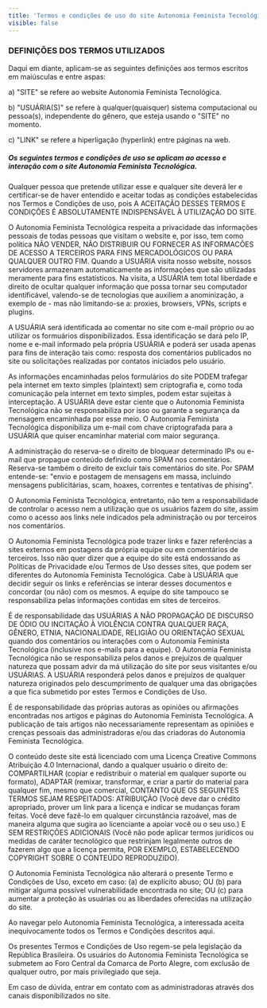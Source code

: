 ```yaml
---
title: 'Termos e condições de uso do site Autonomia Feminista Tecnológica'
visible: false
---
```


### DEFINIÇÕES DOS TERMOS UTILIZADOS

Daqui em diante, aplicam-se as seguintes definições aos termos escritos em maiúsculas e entre aspas:

a) "SITE" se refere ao website Autonomia Feminista Tecnológica.

b) "USUÁRIA(S)" se refere à qualquer(quaisquer) sistema computacional ou pessoa(s), independente do gênero, que esteja usando o "SITE" no momento.

c) "LINK" se refere a hiperligação (hyperlink) entre páginas na web.

##### Os seguintes termos e condições de uso se aplicam ao acesso e interação com o site Autonomia Feminista Tecnológica.

Qualquer pessoa que pretende utilizar esse e qualquer site deverá ler e certificar-se de haver entendido e aceitar todas as condições estabelecidas nos Termos e Condições de uso, pois A ACEITAÇÃO DESSES TERMOS E CONDIÇÕES É ABSOLUTAMENTE INDISPENSÁVEL À UTILIZAÇÃO DO SITE.

O Autonomia Feminista Tecnológica respeita a privacidade das informações pessoais de todas pessoas que visitam o website e, por isso, tem como política NÃO VENDER, NÃO DISTRIBUIR OU FORNECER AS INFORMACÕES DE ACESSO A TERCEIROS PARA FINS MERCADOLÓGICOS OU PARA QUALQUER OUTRO FIM. Quando a USUÁRIA visita nosso website, nossos servidores armazenam automaticamente as informações que são utilizadas meramente para fins estatísticos. Na visita, a USUÁRIA tem total liberdade e direito de ocultar qualquer informação que possa tornar seu computador identificável, valendo-se de tecnologias que auxiliem a anominização, a exemplo de - mas não limitando-se a: proxies, browsers, VPNs, scripts e plugins.

A USUÁRIA será identificada ao comentar no site com e-mail próprio ou ao utilizar os formuários disponibilizados. Essa identificação se dará pelo IP, nome e e-mail informado pela própria USUÁRIA e poderá ser usada apenas para fins de interação tais como: resposta dos comentários publicados no site ou solicitações realizadas por contatos iniciados pelo usuário.

As informações encaminhadas pelos formulários do site PODEM trafegar pela internet em texto simples (plaintext) sem criptografia e, como toda comunicação pela internet em texto simples, podem estar sujeitas à interceptação. A USUÁRIA deve estar ciente que o Autonomia Feminista Tecnológica não se responsabiliza por isso ou garante a segurança da mensagem encaminhada por esse meio. O Autonomia Feminista Tecnológica disponibiliza um e-mail com chave criptografada para a USUÁRIA que quiser encaminhar material com maior segurança.

A administração do reserva-se o direito de bloquear determinado IPs ou e-mail que propague conteúdo definido como SPAM nos comentários. Reserva-se também o direito de excluir tais comentários do site. Por SPAM entende-se: "envio e postagem de mensagens em massa, incluindo mensagens publicitárias, scam, hoaxes, correntes e tentativas de phising".

O Autonomia Feminista Tecnológica, entretanto, não tem a responsabilidade de controlar o acesso nem a utilização que os usuários fazem do site, assim como o acesso aos links nele indicados pela administração ou por terceiros nos comentários. 

O Autonomia Feminista Tecnológica pode trazer links e fazer referências a sites externos em postagens da própria equipe ou em comentários de terceiros. Isso não quer dizer que a equipe do site está endossando as Políticas de Privacidade e/ou Termos de Uso desses sites, que podem ser diferentes do Autonomia Feminista Tecnológica. Cabe à USUÁRIA que decidir seguir os links e referências se interar desses documentos e concordar (ou não) com os mesmos. A equipe do site tampouco se responsabiliza pelas informações contidas em sites de terceiros.

É de responsabilidade das USUÁRIAS A NÃO PROPAGAÇÃO DE DISCURSO DE ÓDIO OU INCITAÇÃO À VIOLÊNCIA CONTRA QUALQUER RAÇA, GÊNERO, ETNIA, NACIONALIDADE, RELIGIÃO OU ORIENTAÇÃO SEXUAL quando dos comentários ou interações com o Autonomia Feminista Tecnológica (inclusive nos e-mails para a equipe). O Autonomia Feminista Tecnológica não se responsabiliza pelos danos e prejuízos de qualquer natureza que possam advir da má utilização do site por seus visitantes e/ou USUÁRIAS. A USUÁRIA responderá pelos danos e prejuízos de qualquer natureza originados pelo descumprimento de qualquer uma das obrigações a que fica submetido por estes Termos e Condições de Uso.

É de responsabilidade das próprias autoras as opiniões ou afirmações encontradas nos artigos e páginas do Autonomia Feminista Tecnológica. A publicação de tais artigos não necessariamente representam as opiniões e crenças pessoais das administradoras e/ou das criadoras do Autonomia Feminista Tecnológica.

O conteúdo deste site está licenciado com uma Licença Creative Commons Atribuição 4.0 Internacional, dando a qualquer usuário o direito de: COMPARTILHAR (copiar e redistribuir o material em qualquer suporte ou formato),  ADAPTAR (remixar, transformar, e criar a partir do material para qualquer fim, mesmo que comercial, CONTANTO QUE OS SEGUINTES TERMOS SEJAM RESPEITADOS: ATRIBUIÇÃO (Você deve dar o crédito apropriado, prover um link para a licença e indicar se mudanças foram feitas. Você deve fazê-lo em qualquer circunstância razoável, mas de maneira alguma que sugira ao licenciante a apoiar você ou o seu uso.) E SEM RESTRIÇÕES ADICIONAIS (Você não pode aplicar termos jurídicos ou medidas de caráter tecnológico que restrinjam legalmente outros de fazerem algo que a licença permita, POR EXEMPLO, ESTABELECENDO COPYRIGHT SOBRE O CONTEÚDO REPRODUZIDO).

O Autonomia Feminista Tecnológica não alterará o presente Termo e Condições de Uso, exceto em caso: (a) de explícito abuso; OU (b) para mitigar alguma possível vulnerabilidade encontrada no site; OU (c) para aumentar a proteção às usuárias ou as liberdades oferecidas na utilização do site.

Ao navegar pelo Autonomia Feminista Tecnológica, a interessada aceita inequivocamente todos os Termos e Condições descritos aqui.

Os presentes Termos e Condições de Uso regem-se pela legislação da República Brasileira. Os usuários do Autonomia Feminista Tecnológica se submetem ao Foro Central da Comarca de Porto Alegre, com exclusão de qualquer outro, por mais privilegiado que seja.

Em caso de dúvida, entrar em contato com as administradoras através dos canais disponibilizados no site.